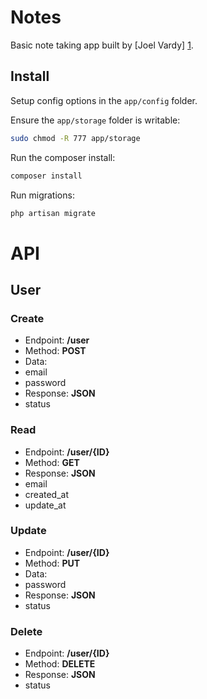 # Notes

Basic note taking app built by [Joel Vardy] [1].

## Install

Setup config options in the `app/config` folder.

Ensure the `app/storage` folder is writable:

```bash
sudo chmod -R 777 app/storage
```

Run the composer install:

```bash
composer install
```

Run migrations:

```bash
php artisan migrate
```

# API

## User

### Create

 * Endpoint: **/user**
 * Method: **POST**
 * Data:
  * email
  * password
 * Response: **JSON**
  * status

### Read

 * Endpoint: **/user/{ID}**
 * Method: **GET**
 * Response: **JSON**
  * email
  * created_at
  * update_at

### Update

 * Endpoint: **/user/{ID}**
 * Method: **PUT**
 * Data:
  * password
 * Response: **JSON**
  * status

### Delete

 * Endpoint: **/user/{ID}**
 * Method: **DELETE**
 * Response: **JSON**
  * status

  [1]: http://joelvardy.com/